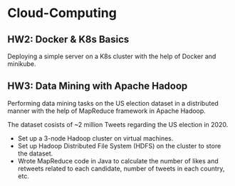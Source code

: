 # Cloud-Computing

## HW2: Docker & K8s Basics
Deploying a simple server on a K8s cluster with the help of Docker and minikube.

## HW3: Data Mining with Apache Hadoop
Performing data mining tasks on the US election dataset in a distributed manner with the help of MapReduce framework in Apache Hadoop.

The dataset cosists of ~2 million Tweets regarding the US election in 2020.

- Set up a 3-node Hadoop cluster on virtual machines.
- Set up Hadoop Distributed File System (HDFS) on the cluster to store the dataset.
- Wrote MapReduce code in Java to calculate the number of likes and retweets related to each candidate, number of tweets in each country, etc.
